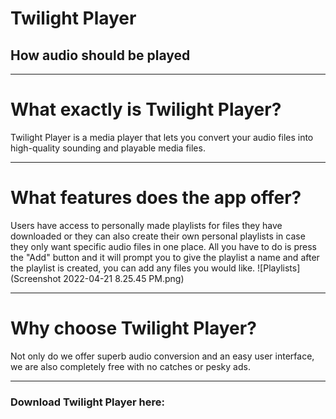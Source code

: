 Twilight Player
===============

How audio should be played
--------------------------

* * *

What exactly is Twilight Player?
================================

Twilight Player is a media player that lets you convert your audio files into high-quality sounding and playable media files. 
* * *

What features does the app offer?
=================================

Users have access to personally made playlists for files they have downloaded or they can also create their own personal playlists in case they only want specific audio files in one place. All you have to do is press the "Add" button and it will prompt you to give the playlist a name and after the playlist is created, you can add any files you would like. ![Playlists](Screenshot 2022-04-21 8.25.45 PM.png)

* * *

Why choose Twilight Player?
===========================

Not only do we offer superb audio conversion and an easy user interface, we are also completely free with no catches or pesky ads.

* * *

### Download Twilight Player here:


